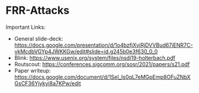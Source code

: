 # FRR-Attacks
Important Links:

- General slide-deck: https://docs.google.com/presentation/d/1o4bzfjXvjRjDVVBud67iENR7C-vkMcdbVGYp4JWKKGw/edit#slide=id.g245b0e3f630_0_0
- Blink: https://www.usenix.org/system/files/nsdi19-holterbach.pdf
- Routscout: https://conferences.sigcomm.org/sosr/2021/papers/s21.pdf
- Paper writeup: https://docs.google.com/document/d/1SeI_Is0qL7eMGpEmp8OFuZNbXGsCF36Yjykyi8a7KPw/edit
